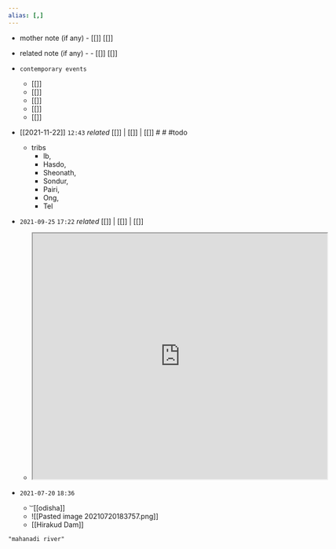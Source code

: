 ```yaml
---
alias: [,]
---
```

- mother note (if any)
		- [[]] [[]]
- related note (if any) -
		- [[]] [[]]
- `contemporary events`
	- [[]]
	- [[]]
	- [[]]
	- [[]]
	- [[]]

- [[2021-11-22]]  `12:43` _related_ [[]] | [[]] | [[]] # # #todo 
	- tribs
		- lb,
		- Hasdo,
		- Sheonath,
		- Sondur,
		- Pairi,
		- Ong,
		- Tel

- `2021-09-25`  `17:22` _related_ [[]] | [[]] | [[]]
	- <iframe src="https://en.wikipedia.org/wiki/Mahanadi" width="600" height="500" ></iframe>
- `2021-07-20`  `18:36`
	- ͝   [[odisha]]
	- ![[Pasted image 20210720183757.png]]
	- [[Hirakud Dam]]

```query
"mahanadi river"
```